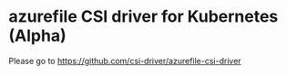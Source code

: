 # azurefile CSI driver for Kubernetes (Alpha)
Please go to https://github.com/csi-driver/azurefile-csi-driver
